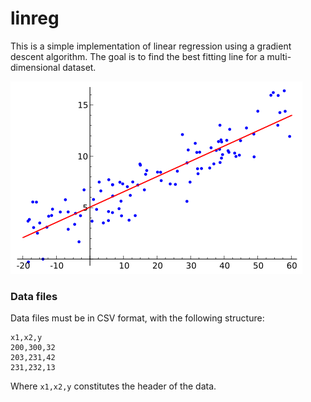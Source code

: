 # linreg

This is a simple implementation of linear regression using a gradient descent algorithm. The goal is to find the best fitting line for a multi-dimensional dataset.

![Linear regression](linreg.png)

### Data files

Data files must be in CSV format, with the following structure:

```
x1,x2,y
200,300,32
203,231,42
231,232,13
``` 

Where ``x1,x2,y`` constitutes the header of the data.